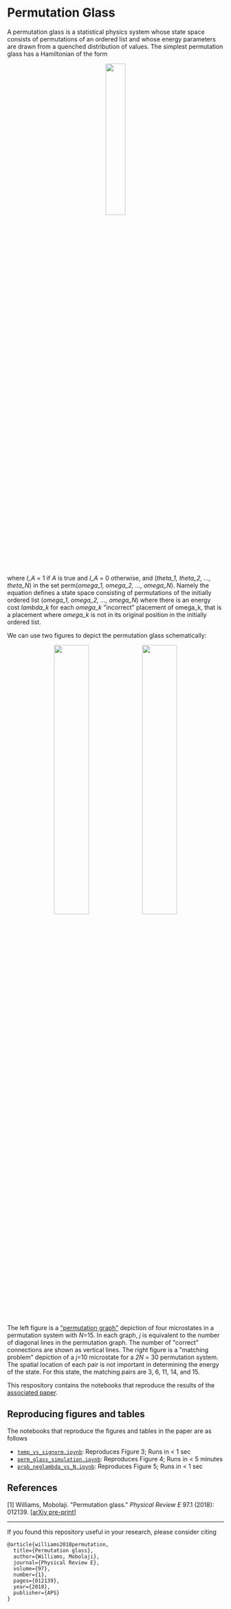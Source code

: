 # Permutation Glass

A permutation glass is a statistical physics system whose state space consists of permutations of an ordered list and whose energy parameters are drawn from a quenched distribution of values. The simplest permutation glass has a Hamiltonian of the form

<p align="center">
<img src = "https://user-images.githubusercontent.com/8810308/113522608-fd638b80-956f-11eb-9f6d-18d583e246c2.png" width = "30%">
  </p>
  
 where _I_A_ = 1 if _A_ is true and _I_A_ = 0 otherwise, and (_theta_1, theta_2, ..., theta_N_) in the set perm(_omega_1, omega_2, ..., omega_N_). Namely the equation defines a state space consisting of permutations of the initially ordered list (_omega_1, omega_2, ..., omega_N_) where there is an energy cost _lambda_k_ for each _omega_k_ "incorrect" placement of omega_k, that is a placement where _omega_k_ is not in its original position in the initially ordered list. 
 
We can use two figures to depict the permutation glass schematically:

<p align="center">
<img align = "center" src = "https://user-images.githubusercontent.com/8810308/113324254-e8bf9300-92e4-11eb-8323-002351b793c7.png" width = "40%" padding = 50px>
  <img align = "center" src = "https://user-images.githubusercontent.com/8810308/113324506-2fad8880-92e5-11eb-971e-29c5a2a34ab9.png" width = "40%" padding = "50px">
</p>

The left figure is a ["permutation graph"](https://en.wikipedia.org/wiki/Permutation_graph) depiction of four microstates in a permutation system with _N_=15. In each graph, _j_ is equivalent to the number of diagonal lines in the permutation graph. The number of "correct" connections are shown as vertical lines. The right figure is a "matching problem" depiction of a _j_=10 microstate for a _2N_ = 30 permutation system. The spatial location of each pair is not important in determining the energy of the state. For this state, the matching pairs are 3, 6, 11, 14, and 15. 
 
 This respository contains the notebooks that reproduce the results of the [associated paper](https://arxiv.org/pdf/1801.03231.pdf).


## Reproducing figures and tables

The notebooks that reproduce the figures and tables in the paper are as follows

- [`temp_vs_signorm.ipynb`](https://nbviewer.jupyter.org/github/mowillia/PermutationGlass/blob/master/temp_vs_sigmanorm.ipynb): Reproduces Figure 3; Runs in < 1 sec
- [`perm_glass_simulation.ipynb`](https://nbviewer.jupyter.org/github/mowillia/PermutationGlass/blob/master/perm_glass_simulation.ipynb): Reproduces Figure 4; Runs in < 5 minutes
- [`prob_neglambda_vs_N.ipynb`](https://nbviewer.jupyter.org/github/mowillia/PermutationGlass/blob/master/prob_neglambda_vs_N.ipynb): Reproduces Figure 5; Runs in < 1 sec


## References
[1] Williams, Mobolaji. "Permutation glass." *Physical Review E* 97.1 (2018): 012139. [[arXiv pre-print]](https://arxiv.org/pdf/1801.03231.pdf)

---

If you found this repository useful in your research, please consider citing
```
@article{williams2018permutation,
  title={Permutation glass},
  author={Williams, Mobolaji},
  journal={Physical Review E},
  volume={97},
  number={1},
  pages={012139},
  year={2018},
  publisher={APS}
}
```
